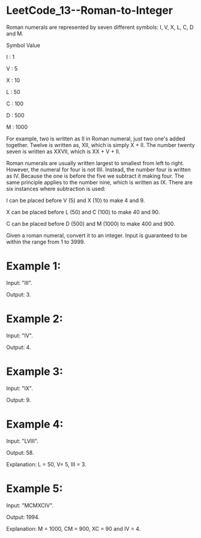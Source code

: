 # LeetCode_13--Roman-to-Integer

Roman numerals are represented by seven different symbols: I, V, X, L, C, D and M.

Symbol       Value

I   :         1

V   :         5

X   :         10

L   :         50

C   :         100

D   :         500

M   :         1000

For example, two is written as II in Roman numeral, just two one's added together. Twelve is written as, XII, which is simply X + II. The number twenty seven is written as XXVII, which is XX + V + II.

Roman numerals are usually written largest to smallest from left to right. However, the numeral for four is not IIII. Instead, the number four is written as IV. Because the one is before the five we subtract it making four. The same principle applies to the number nine, which is written as IX. There are six instances where subtraction is used:

I can be placed before V (5) and X (10) to make 4 and 9. 

X can be placed before L (50) and C (100) to make 40 and 90. 

C can be placed before D (500) and M (1000) to make 400 and 900.

Given a roman numeral, convert it to an integer. Input is guaranteed to be within the range from 1 to 3999.

# Example 1:
Input: "III".

Output: 3.

# Example 2:
Input: "IV".

Output: 4.

# Example 3:
Input: "IX".

Output: 9.

# Example 4:
Input: "LVIII". 

Output: 58.

Explanation: L = 50, V= 5, III = 3.

# Example 5:
Input: "MCMXCIV".

Output: 1994.

Explanation: M = 1000, CM = 900, XC = 90 and IV = 4.
